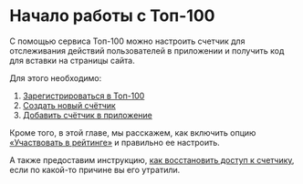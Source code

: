 # Начало работы с Toп-100

С помощью сервиса Топ-100 можно настроить счетчик для отслеживания действий пользователей в приложении и получить код для вставки на страницы сайта.

Для этого необходимо:

1. [Зарегистрироваться в Топ-100](registraciya-na-servise.md)
2. [Создать новый счётчик](sozdanie-schyotchika-top-100/)
3. [Добавить счётчик в приложение](ustanovka-schyotchika-top-100/)

Кроме того, в этой главе, мы расскажем, как включить опцию [«Участвовать в рейтинге»](nastroika-schyotchika.md) и правильно ее настроить.&#x20;

А также предоставим инструкцию, [как восстановить доступ к счетчику](vosstanovlenie-dostupa-k-schetchiku.md), если по какой-то причине вы его утратили.

